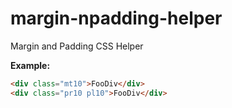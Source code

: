 # margin-npadding-helper
Margin and Padding
CSS Helper

**Example:**
```html
<div class="mt10">FooDiv</div>
<div class="pr10 pl10">FooDiv</div>
